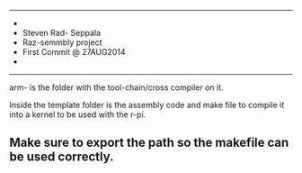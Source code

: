 ***************************************
*
*	Steven Rad- Seppala
*	Raz-semmbly project
*	First Commit @ 27AUG2014
*
***************************************

arm- is the folder with the tool-chain/cross compiler on it.

Inside the template folder is the assembly code and make file to compile it into a kernel 
to be used with the r-pi.

Make sure to export the path so the makefile can be used correctly.
-----------------------------------------------------------------------------------------



